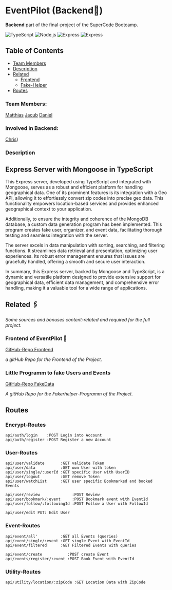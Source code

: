 # EventPilot (Backend🤖)

**Backend** part of the final-project of the SuperCode Bootcamp.

![TypeScript](https://img.shields.io/badge/TypeScript-007ACC?style=for-the-badge&logo=typescript&logoColor=white)
![Node.js](https://img.shields.io/badge/Node.js-339933?style=for-the-badge&logo=node.js&logoColor=white)
![Express](https://img.shields.io/badge/Express-000000?style=for-the-badge&logo=express&logoColor=white)
![Express](https://img.shields.io/badge/Mongoose-000000?style=for-the-badge&logo=mongoose&logoColor=white)

## Table of Contents

- [Team Members](#team-members)
- [Description](#description)
- [Related](#related-)
  - [Frontend](#frontend-of-eventpilot-)
  - [Fake-Helper](#little-programm-to-fake-users-and-events)
- [Routes](#routes)

### Team Members:

[Matthias](https://github.com/Matthew7991)
[Jacub](https://github.com/FutureOneX)
[Daniel](https://github.com/DanielKirchenbauer)

### Involved in Backend:
[Chris](https://github.com/Chr1ss0))

### Description

## Express Server with Mongoose in TypeScript

This Express server, developed using TypeScript and integrated with Mongoose, serves as a robust and efficient platform for handling geographical data. One of its prominent features is its integration with a Geo API, allowing it to effortlessly convert zip codes into precise geo data. This functionality empowers location-based services and provides enhanced geographical context to your application.

Additionally, to ensure the integrity and coherence of the MongoDB database, a custom data generation program has been implemented. This program creates fake user, organizer, and event data, facilitating thorough testing and seamless integration with the server.

The server excels in data manipulation with sorting, searching, and filtering functions. It streamlines data retrieval and presentation, optimizing user experiences. Its robust error management ensures that issues are gracefully handled, offering a smooth and secure user interaction.

In summary, this Express server, backed by Mongoose and TypeScript, is a dynamic and versatile platform designed to provide extensive support for geographical data, efficient data management, and comprehensive error handling, making it a valuable tool for a wide range of applications.

## Related 🖇️

_Some sources and bonuses content-related and required for the full project._

### Frontend of EventPilot 👾

[GitHub-Repo Frontend](https://github.com/Chr1ss0/eventpilot-frontend)

_a gitHub Repo for the Frontend of the Project._

### Little Programm to fake Users and Events

[GitHub-Repo FakeData](https://github.com/Chr1ss0/eventpilot-fakeHelper)

_A gitHub Repo for the Fakerhelper-Programm of the Project._

## Routes

### Encrypt-Routes

```
api/auth/login    :POST Login into Account
api/auth/register :POST Register a new Account
```

### User-Routes

```
api/user/validate       :GET validate Token
api/user/data           :GET own User with token
api/user/single/:userId :GET specific User with UserID
api/user/logout         :GET remove Token
api/user/watchList      :GET user specific Bookmarked and booked Events

api/user/review              :POST Review
api/user/bookmark/:event     :POST Bookmark event with EventId
api/user/follow/:followingId :POST Follow a User with FollowId

api/user/edit PUT: Edit User
```

### Event-Routes

```
api/event/all'          :GET all Events (queries)
api/event/single/:event :GET single Event with EventId
api/event/filtered      :GET Filtered Events with queries

api/event/create           :POST create Event
api/events/register/:event :POST Book Event with EventId
```

### Utility-Routes

```
api/utility/location/:zipCode :GET Location Data with ZipCode
```
